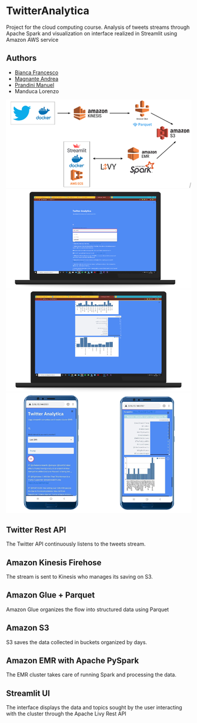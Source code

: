 # TwitterAnalytica
Project for the cloud computing course. Analysis of tweets streams through Apache Spark and visualization on interface realized in Streamlit using Amazon AWS service

## Authors

* [Bianca Francesco](https://github.com/francescobianca/)
* [Magnante Andrea](https://github.com/andreamagnante)
* [Prandini Manuel](https://github.com/ManuelPrandini)
* Manduca Lorenzo

![GitHub Logo](https://github.com/francescobianca/TwitterAnalytica/blob/master/images/architecture.png)
![GitHub Logo](https://github.com/francescobianca/TwitterAnalytica/blob/master/images/monitor1.png)
![GitHub Logo](https://github.com/francescobianca/TwitterAnalytica/blob/master/images/monitor2.png)
![GitHub Logo](https://github.com/francescobianca/TwitterAnalytica/blob/master/images/smartphone.png)

## Twitter Rest API

The Twitter API continuously listens to the tweets stream.

## Amazon Kinesis Firehose

The stream is sent to Kinesis who manages its saving on S3.

## Amazon Glue + Parquet

Amazon Glue organizes the flow into structured data using Parquet

## Amazon S3

S3 saves the data collected in buckets organized by days.

## Amazon EMR with Apache PySpark

The EMR cluster takes care of running Spark and processing the data.

## Streamlit UI 

The interface displays the data and topics sought by the user interacting with the cluster through the Apache Livy Rest API
